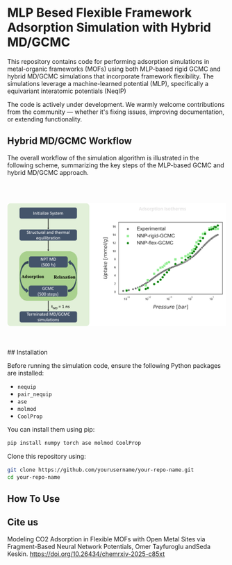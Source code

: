# MLP Besed Flexible Framework Adsorption Simulation with Hybrid MD/GCMC

This repository contains code for performing adsorption simulations in metal-organic frameworks (MOFs) using both MLP-based rigid GCMC and hybrid MD/GCMC simulations that incorporate framework flexibility. The simulations leverage a machine-learned potential (MLP), specifically a equivariant interatomic potentials (NeqIP)

The code is actively under development. We warmly welcome contributions from the community — whether it's fixing issues, improving documentation, or extending functionality.

## Hybrid MD/GCMC Workflow

The overall workflow of the simulation algorithm is illustrated in the following scheme, summarizing the key steps of the MLP-based GCMC and hybrid MD/GCMC approach.

<br/><br/>
<p align="center">
  <img src="workflow_ads.png" alt="Hybrid MD/GCMC Workflow" width="750"/>
</p>
<br/><br/>
## Installation

Before running the simulation code, ensure the following Python packages are installed:

- `nequip`
- `pair_nequip`
- `ase`
- `molmod`
- `CoolProp`

You can install them using pip:

```bash
pip install numpy torch ase molmod CoolProp
```

Clone this repository using:
```bash
git clone https://github.com/yourusername/your-repo-name.git
cd your-repo-name
```


## How To Use

## Cite us
Modeling CO2 Adsorption in Flexible MOFs with Open Metal Sites via Fragment-Based Neural Network Potentials, Omer Tayfuroglu andSeda Keskin.
https://doi.org/10.26434/chemrxiv-2025-c85xt
